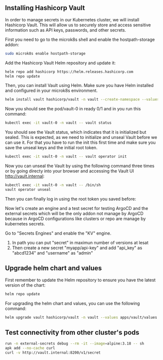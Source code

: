 ## Installing Hashicorp Vault

In order to manage secrets in our Kubernetes cluster, we will install Hashicorp Vault. This will allow us to securely
store and access sensitive information such as API keys, passwords, and other secrets.

First you need to go to the microk8s shell and enable the hostpath-storage addon:

```bash
sudo microk8s enable hostpath-storage
```

Add the Hashicorp Vault Helm repository and update it:

```bash
helm repo add hashicorp https://helm.releases.hashicorp.com
helm repo update
```

Then, you can install Vault using Helm. Make sure you have Helm installed and configured in your microk8s environment.

```bash
helm install vault hashicorp/vault -n vault --create-namespace --values apps/vault/values.yaml
``` 

Now you should see the pod/vault-0 in ready 0/1 and in you run this command:

```bash
kubectl exec -it vault-0 -n vault -- vault status
```

You should see the Vault status, which indicates that it is initialized but sealed. This is expected, as we need to
initialize and unseal Vault before we can use it. For that you have to run the init this first time and make sure you
save the unseal keys and the initial root token.

```bash
kubectl exec -it vault-0 -n vault -- vault operator init
```

Now you can unseal the Vault by using the following command three times or by going directy into your browser and
accessing the Vault UI http://vault.internal:

```bash
kubectl exec -it vault-0 -n vault -- /bin/sh
vault operator unseal
```

Then you can finally log in using the root token you saved before:

Now let's create an engine and a test secret for testing ArgoCD and the external secrets which will be the only addon
not
manage by ArgoCD because in ArgoCD configurations like clusters or repo are manage by kubernetes secrets.

Go to "Secrets Engines" and enable the "KV" engine. 
1. In path you can put "secret" in maximun number of versions at lesat
2. Then create a new secret "myapp/api-key" and add "api_key" as "abcd1234" and "username" as "admin"


## Upgrade helm chart and values

First remember to update the Helm repository to ensure you have the latest version of the chart:

```bash
helm repo update
```

For upgrading the helm chart and values, you can use the following command:

```bash
helm upgrade vault hashicorp/vault -n vault --values apps/vault/values.yaml --version <version>
```

## Test connectivity from other cluster's pods

```bash
run -n external-secrets debug --rm -it --image=alpine:3.18 -- sh
apk add --no-cache curl
curl -v http://vault.internal:8200/v1/secret
```